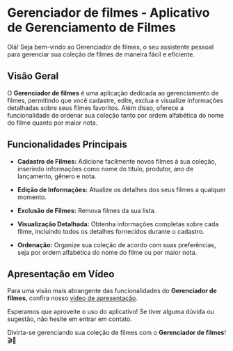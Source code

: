 # Gerenciador de filmes - Aplicativo de Gerenciamento de Filmes

Olá! Seja bem-vindo ao Gerenciador de filmes, o seu assistente pessoal para gerenciar sua coleção de filmes de maneira fácil e eficiente.

## Visão Geral

O **Gerenciador de filmes** é uma aplicação dedicada ao gerenciamento de filmes, permitindo que você cadastre, edite, exclua e visualize informações detalhadas sobre seus filmes favoritos. Além disso, oferece a funcionalidade de ordenar sua coleção tanto por ordem alfabética do nome do filme quanto por maior nota.

## Funcionalidades Principais

- **Cadastro de Filmes:** Adicione facilmente novos filmes à sua coleção, inserindo informações como nome do título, produtor, ano de lançamento, gênero e nota.

- **Edição de Informações:** Atualize os detalhes dos seus filmes a qualquer momento.

- **Exclusão de Filmes:** Remova filmes da sua lista.

- **Visualização Detalhada:** Obtenha informações completas sobre cada filme, incluindo todos os detalhes fornecidos durante o cadastro.

- **Ordenação:** Organize sua coleção de acordo com suas preferências, seja por ordem alfabética do nome do filme ou por maior nota.

## Apresentação em Vídeo

Para uma visão mais abrangente das funcionalidades do **Gerenciador de filmes**, confira nosso [vídeo de apresentação](https://github.com/erikaaraissaqwe/MoviesManager/blob/master/Gerenciador%20de%20filmes%20-%20apresenta%C3%A7%C3%A3o.mp4).


Esperamos que aproveite o uso do aplicativo! Se tiver alguma dúvida ou sugestão, não hesite em entrar em contato.

Divirta-se gerenciando sua coleção de filmes com o **Gerenciador de filmes**! 🎬🍿
